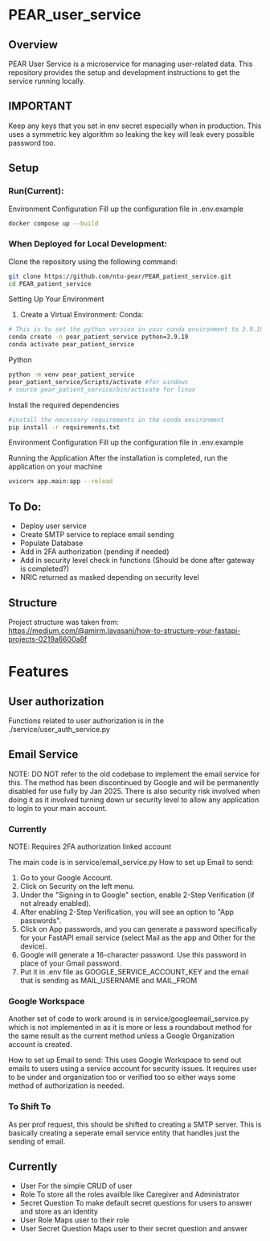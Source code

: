 # PEAR_user_service

## Overview
PEAR User Service is a microservice for managing user-related data. This repository provides the setup and development instructions to get the service running locally.

## IMPORTANT
Keep any keys that you set in env secret especially when in production. This uses a symmetric key algorithm so leaking the key will leak every possible password too.

## Setup
### Run(Current):
Environment Configuration
Fill up the configuration file in .env.example

```bash
docker compose up --build
```
### When Deployed for Local Development:
Clone the repository using the following command:
```bash
git clone https://github.com/ntu-pear/PEAR_patient_service.git
cd PEAR_patient_service
```
Setting Up Your Environment
1. Create a Virtual Environment:
Conda:
```bash
# This is to set the python version in your conda environment to 3.9.19
conda create -n pear_patient_service python=3.9.19
conda activate pear_patient_service
```
Python
```bash
python -m venv pear_patient_service
pear_patient_service/Scripts/activate #for windows
# source pear_patient_service/bin/activate for linux
```
Install the required dependencies
```bash
#install the necessary requirements in the conda environment
pip install -r requirements.txt
```

Environment Configuration
Fill up the configuration file in .env.example

Running the Application 
After the installation is completed, run the application on your machine
```bash
uvicorn app.main:app --reload
```


## To Do:
- Deploy user service
- Create SMTP service to replace email sending
- Populate Database
- Add in 2FA authorization (pending if needed)
- Add in security level check in functions (Should be done after gateway is completed?)
- NRIC returned as masked depending on security level

## Structure
Project structure was taken from: https://medium.com/@amirm.lavasani/how-to-structure-your-fastapi-projects-0219a6600a8f 

# Features
## User authorization
Functions related to user authorization is in the ./service/user_auth_service.py

## Email Service
NOTE: DO NOT refer to the old codebase to implement the email service for this. The method has been discontinued by Google and will be permanently disabled for use fully by Jan 2025. There is also security risk involved when doing it as it involved turning down ur security level to allow any application to login to your main account.

### Currently

NOTE: Requires 2FA authorization linked account

The main code is in service/email_service.py
How to set up Email to send:
1. Go to your Google Account.
2. Click on Security on the left menu.
3. Under the "Signing in to Google" section, enable 2-Step Verification (if not already enabled).
4. After enabling 2-Step Verification, you will see an option to "App passwords".
5. Click on App passwords, and you can generate a password specifically for your FastAPI email service (select Mail as the app and Other for the device).
7. Google will generate a 16-character password. Use this password in place of your Gmail password.
8. Put it in .env file as GOOGLE_SERVICE_ACCOUNT_KEY and the email that is sending as MAIL_USERNAME and MAIL_FROM

### Google Workspace
Another set of code to work around is in service/googleemail_service.py which is not implemented in as it is more or less a roundabout method for the same result as the current method unless a Google Organization account is created.

How to set up Email to send:
This uses Google Workspace to send out emails to users using a service account for security issues. It requires user to be under and organization too or verified too so either ways some method of authorization is needed.

### To Shift To
As per prof request, this should be shifted to creating a SMTP server. This is basically creating a seperate email service entity that handles just the sending of email.

## Currently
- User
For the simple CRUD of user
- Role
To store all the roles availble like Caregiver and Administrator
- Secret Question
To make default secret questions for users to answer and store as an identity
- User Role
Maps user to their role
- User Secret Question
Maps user to their secret question and answer
